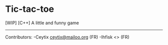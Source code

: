 # Tic-tac-toe
[WIP] [C++] A little and funny game
___

Contributors:
-Ceytix <ceytix@mailoo.org> (FR)
-Ihfisk <> (FR)
